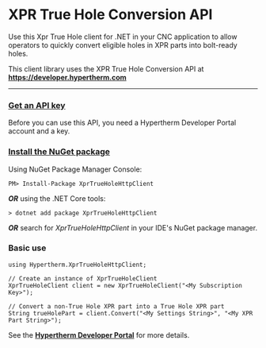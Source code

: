 # XPR True Hole Conversion API

Use this Xpr True Hole client for .NET in your CNC application to allow operators to quickly convert eligible holes in XPR parts into bolt-ready holes.

This client library uses the XPR True Hole Conversion API at **https://developer.hypertherm.com** 

-------------

### [Get an API key](https://developer.hypertherm.com/get-api-key)
Before you can use this API, you need a Hypertherm Developer Portal account and a key.


### [Install the NuGet package](https://www.nuget.org/packages/XprTrueHoleHttpClient/)
Using NuGet Package Manager Console:
```
PM> Install-Package XprTrueHoleHttpClient
```

_**OR**_ using the .NET Core tools:
```
> dotnet add package XprTrueHoleHttpClient
```

_**OR**_ search for *XprTrueHoleHttpClient* in your IDE's NuGet package manager.


### Basic use
```
using Hypertherm.XprTrueHoleHttpClient;

// Create an instance of XprTrueHoleClient
XprTrueHoleClient client = new XprTrueHoleClient("<My Subscription Key>");

// Convert a non-True Hole XPR part into a True Hole XPR part
String trueHolePart = client.Convert("<My Settings String>", "<My XPR Part String>");
```

See the **[Hypertherm Developer Portal](https://developer.hypertherm.com)** for more details.



